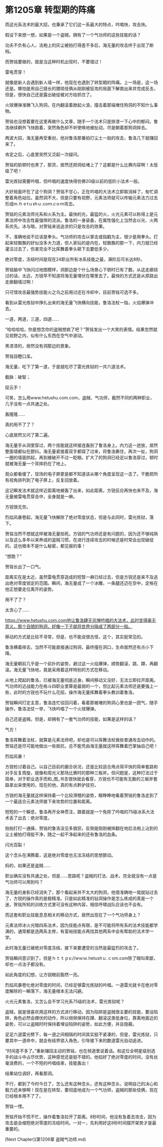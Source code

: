 # 第1205章 转型期的阵痛

而这光系法术的最大招，也秉承了它们这一系最大的特点，吟唱快，攻击快。

假设下来想一想，如果是一个盗贼，拥有了一个气功师的这些技能的话？

功夫不负有心人，法袍上的灰尘被拍打得差不多后，海无量的攻击终于出现了断档。

而贺铭要做的，就是当这种时机出现时，不要错过！

雷电贯穿！

就像是新人会遇到新人墙一样，他现在也遇到了转型期的阵痛。上一场是，这一场还是。哪怕是用自己擅长的猥琐伎俩从刚刚被狂攻的局面下解救出来并完成反击，但是，很快自己还是露出破绽被对方给抓住了。

火球爆弹准确飞入狗洞，在内翻滚着掀起火浪，撞击着那端堵住狗洞的不知什么事物。

贺铭也没想着要在这里再做什么文章，随手一个法术只是排泄一下心中的郁闷，鲁洛继续朝外飞快跑着，突然角色却不听使唤地被扯动，尽是朝着那狗洞摔去。

两波大招，海无量再受重创，他对鲁洛那番拍打尘土一般的攻击，鲁洛几下就赚回来了。

肯定之后，心底里突然又泛起一次疑问。

贺铭的脸顿时也黑了，那货，居然还把洞给堵上了？这都是什么比赛内容啊！太低级了吧！

雷光炼狱需要吟唱，但吟唱的速度快得仿佛20级以前的低阶小法术一般。

大好局面坏在了这个狗洞？贺铭不甘心，正在吟唱的大法术立即取消掉了，匆忙调整着角色站位。虽然洞不大，但是只要有视野，元素法师就可以传输元素法力过去形成m.ｈｅtｕshｕ.coｍ.cｏｍ攻击。

贺铭的元素法师光系和火系为主。最快的光，最猛的火，火光元素可以称得上是元素法师中攻击性最强悍的流派。鲁洛的一身装备，在属性强化上当然会以光、火两系优先。冰与暗，对贺铭来说追求的只是攻击的效果。

不，准确地说不应该是拳头。气功师的攻击以掌击或指戳为主，很少是用拳头。打起来轻飘飘的好似没多大力道，但人家玩的是内在，轻飘飘的那一下，内力就已经灌注过去了，伤害完全不比挥舞着拳头砸下去要低多少。

绝对零度，冻结时间是现在24职业所有冰系技能之最，满阶后可长达8秒。

贺铭脑中飞快闪过地图模样，洞那边是个什么场景心下顿时已有了数。从这走廊绕过的话，太远，方锐早不知道将海无量埋伏在哪里去了。最快的方式还是从原路出走廊翻墙过啊！

只可惜攻击最强势技能火之鸟之前用过还在冷却中，目前贺铭可选不多。

看到从雷光炼狱中挣扎出来的海无量飞快横向技能，鲁洛法杖一指，火焰爆弹冲去。

一道，两道，三道，四道……

“哈哈哈哈，你是想念你的盗贼想疯了吧？”贺铭发出一个大笑的表情。结果忽然就见视野之内，似有什么东西在空气中波动。

黑漆漆的，居然没有洞那边的景象。

贺铭目瞪口呆。

海无量，吃下了第一道，于是就吃尽了雷光炼狱的一共六道法术。

截脉：破智；

捉云手！

可笑，怎么用www.hetushu.com.com，盗贼、气功师，截然不同的两种职业，几乎没有一点共通之处。

轰隆隆……

真的用不了了？

心底居然又问了第二遍。

海无量手从洞里穿过，两个技能就这样接连轰到了鲁洛身上。内力这一迸放，居然整面墙都似在颤抖。海无量紧接着双手都探了过来，将鲁洛撕住，再次一扯，狗洞一圈的墙面拱起，再到被破开不过一眨眼。扩大了的狗洞已经足以鲁洛穿过，顿时就被海无量一个背摔扔在了地上。

观众都看傻了，现场的电子屏更是都不知道该从哪个角度呈现这一击了。干脆把所有视角排列到了电子屏上，反复回放着。

这记瞬发法术就这样近距离地被轰了出来，如此距离，方锐反应再快也来不及，海无量被雷电贯穿击中，全身就是一麻。

方锐很无奈。

烈焰风暴卷起，海无量飞快解除了绝对零度状态，但是与此同时，雷光炼狱，落下。

贺铭当然不想就这样被海无量拍死。方锐的气功师还是有问题的，因为还不够纯熟以及这么多年以来养成的盗贼习惯，在进行连续攻击的时候还是时常会出现破绽的。这也根本不是什么秘密，都见报的事！

“想跑？”

贺铭长出了一口气。

距离实在是太近，虽然雷电贯穿造成的短暂一麻已经过去，但是方锐还是来不及逃出绝对零度锁定的范围。瞬间，海无量成了一个冰雕，一条腿还迈在空中，定格在他正想要走位离开的姿势。

用不了了？

太贪心了……

https://www.hetushu.com.com他让鲁洛肆无忌惮吟唱的大法术，此时变得毫无意义，那个丑陋的狗洞，好像一下子就将世界分隔成了两部分一般。

移动的方式是比较不寻常，但是，也不能说很古怪，这个，其实挺常见的。

鲁洛横着摔去，当然不可能直接通过狗洞，最终撞在洞口，生命居然还有点小下降。

海无量朝前几乎是一个前扑的姿势，避过这一火焰爆弹，顺势翻滚，跳、蹲，再翻滚。海无量飞快地，竟是采用着这样特别的方式在移动。

从地上爬起的鲁洛，已被海无量彻底近身。瞬间移动又没好，无法立即拉开距离。气功师的近战能力在格斗四职业里算是最弱的一个，但比起元素法师还是要强上一些，此时的方锐也不玩什么花招，操作海无量挥舞着拳头教训着鲁洛。

贺铭瞬间打定主意，鲁洛连忙往回闪着，看着那被堵的狗洞心里也是一团气，随手操作，鲁洛法仗一举，飞快吟唱了一个火球爆弹。

自己还是盗贼，但是，却拥有了一套气功师的技能，如果是这样的话？

气刃！

鲁洛挥舞着法杖，就算是元素法师吧，却也是可以挥舞法杖做些普通攻击动作的。贺铭还是尽可能地做出一些抵抗，总不能凭由海无量就这样挥舞着巴掌抽自己吧！

烈焰风暴！

方锐检讨着自己。以自己目前的磨合状况，还是比较适合用点简平快的简单套路和对手反复周旋，就像和周光义那场比赛时的那种三板斧。但问题是，这种打法过于简单，对于职业选手而和_图_书言很快就会看穿，方锐也不可能有无数的三板斧套路拿出来使用的，现在的他，真的有点黔驴技穷。

方锐的海无量就这样保持着一个比较滑稽的姿势，眼睁睁地看着贺铭的鲁洛走到了一个最适合元素法师接下来攻势的位置和距离。

短短的一个瞬息，鲁洛再开全神贯注，跟着就是一个免除了吟唱的75级冰系大法术丢了出去：绝对零度。

拍拍打打一通揍，贺铭的鲁洛没见多狼狈，反倒是刚刚被摔翻在地后法袍上沾到的尘土被拍打得挺干净，随之一起干净起来的还有鲁洛的血条。

闪光百裂！

这个念头在沸腾着，这是绝对零度也无法冻结的思想颤动。

妈的，如果还是盗贼……

职业确实没有共通之处，但是……思路呢？盗贼的打法、战术，完全就没有一点是气功师可以用到吗？

海无量的身影已经消失了，那个看起来并不太大的狗洞，他很准确地一晃就钻过去了，方锐的操作真的是极精准。只是如此精准的钻洞操作是怎么练成的真是一个迷，贺铭所知的训练方式里可没有这种内容，相信呼啸战队应该也不会有。

而这套和职业技能息息相关的移动方式，居然出现在了一个气功师身上？

元素法师冰火光暗四系法术，因为技能点有限，是不可能将所有系的法术技能都学满的，通常都是选两系主修，有富裕技能点再找其他两系中会有帮助的法术学一学。

此时海无量已被绝对零度冻结，接下来要遭受的当然是最猛烈的攻击了。

贺铭瞬间意识到了。但是ｈｔｔｐs://wｗｗ.hetushｕ.ｃom.com除了暗叫卑鄙，却也一点法子都没有。

如此角度的幻想，让方锐眼前豁然一亮。

烈焰风暴卷化绝对零度的时间，已经足够雷光炼狱的吟唱。一道雷光就卡在绝对零度解除的一瞬落下，海无量根本无法闪避。

火光元素鲁洛，又怎么会不学习光系75级的法术，雷光炼狱呢？

盗贼，就是很喜欢用这样的方式进行移动，因为陷阱是盗贼很主要的技能，要设陷阱，角色必然会蹲伏的动作，所以频频保持在蹲、翻滚这类低身位，靠离地面近的姿势，可以让盗贼时时保持着埋设陷阱的姿势，如此方便，并且隐蔽。

足足六道雷光劈下，每一道之间相隔的时间其实挺不紧凑的，但是，雷光炼狱，只要其中一道命中，就会有结界锁入角色，引导接下来的数道雷光自动追进。

“时间差不多了。”重新赚回主动的贺铭，也在频道里说着话。和这位全明星级别选手的战斗中占尽优势，这种感觉还是挺不错的。他掐好了绝对零度的时间，没有丝毫浪费的，一个不短的吟唱结束，技能轰出！

结果站位调好，再看那洞。

不行，都到了今时今日了，怎么还有这种念头，还有这种念头，说明自己的决心和毅力还未够啊！现在是在转型，要彻底地成为一个气功师，盗贼的那些伎俩，现在已经根本用不了了。

贺铭一愣。

贺铭开始不慌不忙，操作着鲁洛拉开了距离。8秒时间，他没有急着去攻击，因为攻击是会缩短绝对零度的冻结时间。一对一，先利用好这8秒时间摆开架势才是最重要的。



[Next Chapter](第1206章 盗贼气功师.md)